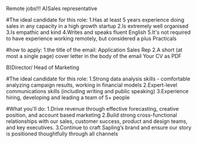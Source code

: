 Remote jobs!!!
 A)Sales representative

#The ideal candidate for this role:
1.Has at least 5 years experience doing sales in any capacity in a high growth startup
2.Is extremely well organised
3.Is empathic and kind
4.Writes and speaks fluent English
5.It's not required to have experience working remotely, but considered a plus
Practicals

#how to apply:
1.the title of the email: Application Sales Rep
2.A short (at most a single page) cover letter in the body of the email
Your CV as PDF

 B)Director/ Head of Marketing

#The ideal candidate for this role:
1.Strong data analysis skills - comfortable analyzing campaign results, working in financial models
2.Expert-level communications skills (including writing and public speaking)
3.Experience hiring, developing and leading a team of 5+ people

#What you'll do:
1.Drive revenue through effective forecasting, creative position, and account based marketing
2.Build strong cross-functional relationships with our sales, customer success, product and design teams, and key executives.
3.Continue to craft Sapling’s brand and ensure our story is positioned thoughtfully through all channels
